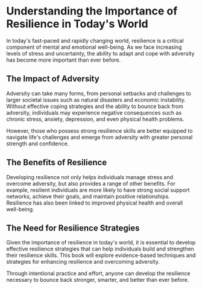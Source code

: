 Understanding the Importance of Resilience in Today's World
====================================================================================

In today's fast-paced and rapidly changing world, resilience is a critical component of mental and emotional well-being. As we face increasing levels of stress and uncertainty, the ability to adapt and cope with adversity has become more important than ever before.

The Impact of Adversity
-----------------------

Adversity can take many forms, from personal setbacks and challenges to larger societal issues such as natural disasters and economic instability. Without effective coping strategies and the ability to bounce back from adversity, individuals may experience negative consequences such as chronic stress, anxiety, depression, and even physical health problems.

However, those who possess strong resilience skills are better equipped to navigate life's challenges and emerge from adversity with greater personal strength and confidence.

The Benefits of Resilience
--------------------------

Developing resilience not only helps individuals manage stress and overcome adversity, but also provides a range of other benefits. For example, resilient individuals are more likely to have strong social support networks, achieve their goals, and maintain positive relationships. Resilience has also been linked to improved physical health and overall well-being.

The Need for Resilience Strategies
----------------------------------

Given the importance of resilience in today's world, it is essential to develop effective resilience strategies that can help individuals build and strengthen their resilience skills. This book will explore evidence-based techniques and strategies for enhancing resilience and overcoming adversity.

Through intentional practice and effort, anyone can develop the resilience necessary to bounce back stronger, smarter, and better than ever before.
